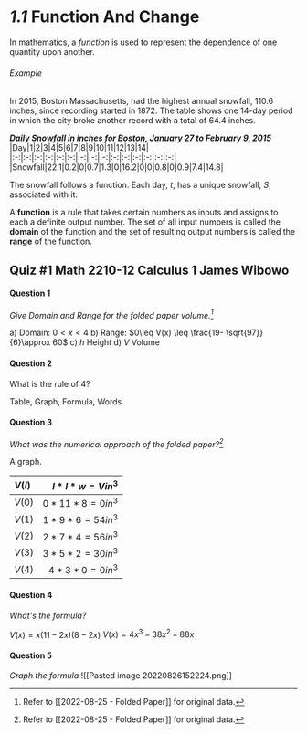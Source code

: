 # *1.1* Function And Change
In mathematics, a *function* is used to represent the dependence of one quantity upon another.

###### Example
In 2015, Boston Massachusetts, had the highest annual snowfall, 110.6 inches, since recording started in 1872. The table shows one 14-day period in which the city broke another record with a total of 64.4 inches.

___Daily Snowfall in inches for Boston, January 27 to February 9, 2015___
|Day|1|2|3|4|5|6|7|8|9|10|11|12|13|14|
|:-:|:-:|:-:|:-:|:-:|:-:|:-:|:-:|:-:|:-:|:-:|:-:|:-:|:-:|:-:|
|Snowfall|22.1|0.2|0|0.7|1.3|0|16.2|0|0|0.8|0|0.9|7.4|14.8|

The snowfall follows a function. Each day, $t$, has a unique snowfall, $S$, associated with it.

A __function__ is a rule that takes certain numbers as inputs and assigns to each a definite output number. The set of all input numbers is called the __domain__ of the function and the set of resulting output numbers is called the __range__ of the function.


## Quiz #1    Math 2210-12    Calculus 1    __James Wibowo__

#### Question 1
*Give Domain and Range for the folded paper volume.[^1]*

a) Domain: $0< x< 4$
b) Range: $0\leq V(x) \leq \frac{19- \sqrt{97}}{6}\approx 60$
c) $h$ Height
d) $V$ Volume

#### Question 2
What is the rule of 4?

Table, Graph, Formula, Words

#### Question 3
*What was the numerical approach of the folded paper?[^1]*

A graph.

|$V(l)$|$l*l*w=Vin^3$|
|:-|-:|
|$V(0)$|$0*11*8=0in^3$|
|$V(1)$|$1*9*6=54in^3$|
|$V(2)$|$2*7*4=56in^3$|
|$V(3)$|$3*5*2=30in^3$|
|$V(4)$|$4*3*0=0in^3$|

#### Question 4
*What's the formula?*

$V(x)=x(11-2x)(8-2x)$
$V(x)=4x^3-38x^2+88x$

#### Question 5
*Graph the formula*
![[Pasted image 20220826152224.png]]






[^1]: Refer to [[2022-08-25 - Folded Paper]] for original data.